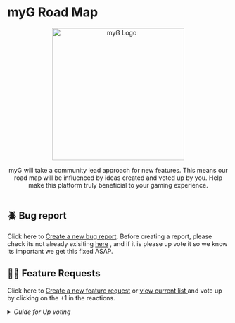 # myG Road Map

<p align="center">
  <img alt="myG Logo" width="300px" src="https://mygame-media.s3.amazonaws.com/platform_images/Login+Screen/Card_Logo.svg" />
</p>

<p align="center">
  myG will take a community lead approach for new features. This means our road map will be influenced by ideas created and voted up by you. Help make this platform truly beneficial to your gaming experience. <br><br></p>

## :beetle: Bug report

<p>Click here to <a title="Create a new bug report" href="https://github.com/mraaz/myG_RoadMap/issues/new?assignees=&labels=bug&template=bug_report.md&title="> Create a new bug report</a>. Before creating a report, please check its not already exisiting <a title="view current list" href="https://github.com/mraaz/myG_RoadMap/issues">here</a> , and if it is please up vote it so we know its important we get this fixed ASAP.
</p> 
  
## :rainbow_flag: Feature Requests

<p>Click here to <a title="Create a new feature request" href="https://github.com/mraaz/myG_RoadMap/issues/new?assignees=&labels=enhancement&template=feature_request.md&title="> Create a new feature request</a> or <a title="view current list" href="https://github.com/mraaz/myG_RoadMap/issues">view current list </a>and vote up by clicking on the +1 in the reactions.
</p>  
 
<details>
  <summary><em>Guide for Up voting</em></summary>
  <br>
  Find the Feature or Bug, click into it and click the Thumbs up 👍
  <img alt="myG Upvote" src="https://mygame-media.s3.amazonaws.com/stock_images/upVote.PNG" />  
</details>


 


